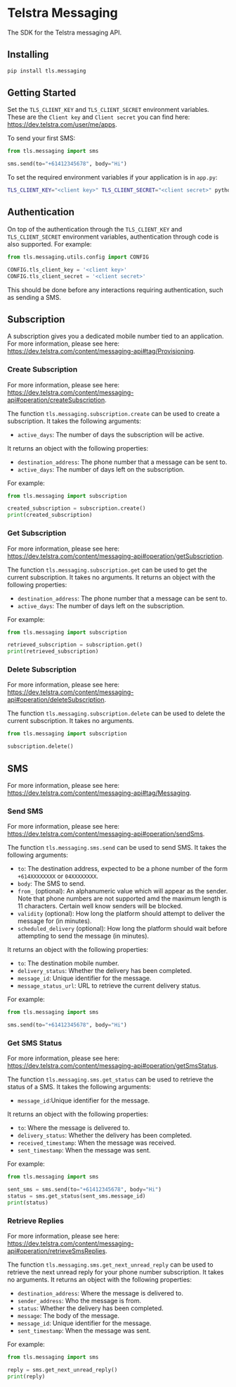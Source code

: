 # Telstra Messaging

The SDK for the Telstra messaging API.

## Installing

```bash
pip install tls.messaging
```

## Getting Started

Set the `TLS_CLIENT_KEY` and `TLS_CLIENT_SECRET` environment variables. These
are the `Client key` and `Client secret` you can find here:
<https://dev.telstra.com/user/me/apps>.

To send your first SMS:

```python
from tls.messaging import sms

sms.send(to="+61412345678", body="Hi")
```

To set the required environment variables if your application is in `app.py`:

```bash
TLS_CLIENT_KEY="<client key>" TLS_CLIENT_SECRET="<client secret>" python app.py
```

## Authentication

On top of the authentication through the `TLS_CLIENT_KEY` and
`TLS_CLIENT_SECRET` environment variables, authentication through code is also
supported. For example:

```python
from tls.messaging.utils.config import CONFIG

CONFIG.tls_client_key = '<client key>'
CONFIG.tls_client_secret = '<client secret>'
```

This should be done before any interactions requiring authentication, such as
sending a SMS.

## Subscription

A subscription gives you a dedicated mobile number tied to an application. For
more information, please see here:
<https://dev.telstra.com/content/messaging-api#tag/Provisioning>.

### Create Subscription

For more information, please see here:
<https://dev.telstra.com/content/messaging-api#operation/createSubscription>.

The function `tls.messaging.subscription.create` can be used to create a
subscription. It takes the following arguments:

- `active_days`: The number of days the subscription will be active.

It returns an object with the following properties:

- `destination_address`: The phone number that a message can be sent to.
- `active_days`: The number of days left on the subscription.

For example:

```python
from tls.messaging import subscription

created_subscription = subscription.create()
print(created_subscription)
```

### Get Subscription

For more information, please see here:
<https://dev.telstra.com/content/messaging-api#operation/getSubscription>.

The function `tls.messaging.subscription.get` can be used to get the current
subscription. It takes no arguments. It returns an object with the following
properties:

- `destination_address`: The phone number that a message can be sent to.
- `active_days`: The number of days left on the subscription.

For example:

```python
from tls.messaging import subscription

retrieved_subscription = subscription.get()
print(retrieved_subscription)
```

### Delete Subscription

For more information, please see here:
<https://dev.telstra.com/content/messaging-api#operation/deleteSubscription>.

The function `tls.messaging.subscription.delete` can be used to delete the current
subscription. It takes no arguments.

```python
from tls.messaging import subscription

subscription.delete()
```

## SMS

For more information, please see here:
<https://dev.telstra.com/content/messaging-api#tag/Messaging>.

### Send SMS

For more information, please see here:
<https://dev.telstra.com/content/messaging-api#operation/sendSms>.

The function `tls.messaging.sms.send` can be used to send SMS. It takes the
following arguments:

- `to`: The destination address, expected to be a phone number of the form
  `+614XXXXXXXX` or `04XXXXXXXX`.
- `body`: The SMS to send.
- `from_` (optional): An alphanumeric value which will appear as the sender.
  Note that phone numbers are not supported amd the maximum length is 11
  characters. Certain well know senders will be blocked.
- `validity` (optional): How long the platform should attempt to deliver the
  message for (in minutes).
- `scheduled_delivery` (optional): How long the platform should wait before
  attempting to send the message (in minutes).

It returns an object with the following properties:

- `to`: The destination mobile number.
- `delivery_status`: Whether the delivery has been completed.
- `message_id`: Unique identifier for the message.
- `message_status_url`: URL to retrieve the current delivery status.

For example:

```python
from tls.messaging import sms

sms.send(to="+61412345678", body="Hi")
```

### Get SMS Status

For more information, please see here:
<https://dev.telstra.com/content/messaging-api#operation/getSmsStatus>.

The function `tls.messaging.sms.get_status` can be used to retrieve
the status of a SMS. It takes the following arguments:

- `message_id`:Unique identifier for the message.

It returns an object with the following properties:

- `to`: Where the message is delivered to.
- `delivery_status`: Whether the delivery has been completed.
- `received_timestamp`: When the message was received.
- `sent_timestamp`: When the message was sent.

For example:

```python
from tls.messaging import sms

sent_sms = sms.send(to="+61412345678", body="Hi")
status = sms.get_status(sent_sms.message_id)
print(status)
```

### Retrieve Replies

For more information, please see here:
<https://dev.telstra.com/content/messaging-api#operation/retrieveSmsReplies>.

The function `tls.messaging.sms.get_next_unread_reply` can be used to retrieve
the next unread reply for your phone number subscription. It takes no
arguments. It returns an object with the following properties:

- `destination_address`: Where the message is delivered to.
- `sender_address`: Who the message is from.
- `status`: Whether the delivery has been completed.
- `message`: The body of the message.
- `message_id`: Unique identifier for the message.
- `sent_timestamp`: When the message was sent.

For example:

```python
from tls.messaging import sms

reply = sms.get_next_unread_reply()
print(reply)
```
